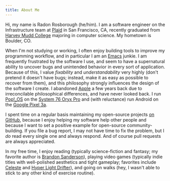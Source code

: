 ```yaml
---
title: About Me
---
```


Hi, my name is Radon Rosborough (he/him). I am a software engineer on
the Infrastructure team at [Plaid](https://plaid.com/) in San
Francisco, CA, recently graduated from [Harvey Mudd
College](https://www.hmc.edu/) majoring in computer science. My
hometown is Boulder, CO.

When I'm not studying or working, I often enjoy building tools to
improve my programming workflow, and in particular I am an
[Emacs](https://www.gnu.org/software/emacs/) junkie. I am frequently
frustrated by the software I use, and seem to have a supernatural
ability to uncover bugs and unintended behavior in every sort of
application. Because of this, I value *fixability* and
*understandability* very highly (don't pretend it doesn't have bugs;
instead, make it as easy as possible to recover from them), and this
philosophy strongly influences the design of the software I create. I
abandoned [Apple](https://www.apple.com/) a few years back due to
irreconcilable philosophical differences, and have never looked back.
I run [Pop!\_OS](https://pop.system76.com/) on the [System 76 Oryx
Pro](https://system76.com/laptops/oryx) and (with reluctance) run
Android on the [Google Pixel
3a](https://store.google.com/us/product/pixel_3a).

I spent time on a regular basis maintaining my open-source projects
[on GitHub](https://github.com/raxod502), because I enjoy helping my
software help other people and because I want to set a positive
example for open-source community-building. If you file a bug report,
I may not have time to fix the problem, but I *do* read every single
one and always respond. And of course pull requests are always
appreciated.

In my free time, I enjoy reading (typically science-fiction and
fantasy; my favorite author is [Brandon
Sanderson](https://www.brandonsanderson.com/)), playing video games
(typically indie titles with well-polished aesthetics and tight
gameplay; favorites include [Celeste](http://www.celestegame.com/) and
[Hyper Light Drifter](https://heartmachine.com/hyper-light)), and
going on walks (hey, I wasn't able to stick to any other kind of
exercise routine).
